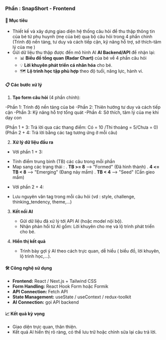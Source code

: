 
### Phần : SnapShort - Frontend
#### 🎯 Mục tiêu
- Thiết kế và xây dựng giao diện hệ thống câu hỏi để thu thập thông tin của bé từ phụ huynh (mẹ của bé) qua bộ câu hỏi trong 4 phần chính (Trình độ nền tảng, tư duy và cách tiếp cận, kỹ năng hỗ trợ, sở thích-tâm lý của mẹ )
- Gửi dữ liệu thu thập được đến mô hình AI **AI Backend/API** để nhận lại:
    + 📊 **Biểu đồ tổng quan (Radar Chart)**  của bé về 4 phần câu hỏi
    + 💡 **Lời khuyên phát triển cá nhân hóa** cho bé.
    + 🗺️ **Lộ trình học tập phù hợp** theo độ tuổi, năng lực, hành vi.
#### 📋 Các bước xử lý
1. **Tạo form câu hỏi** (4 phần chính): 
 
-Phần 1: Trình độ nền tảng của bé 
-Phần 2: Thiên hướng tư duy và cách tiếp cận
-Phần 3: Kỹ năng hỗ trợ tổng quát
-Phần 4: Sở thích, tâm lý của mẹ khi dạy con

 (Phần 1 + 3: Trả lời qua các thang điểm: Có = 10 /Thi thoảng = 5/Chưa = 0)
 (Phần 2 + 4: Trả lời bằng các tag tương ứng ở mỗi câu)

2. **Xử lý dữ liệu đầu ra**
- Với phần 1 + 3:
 + Tính điểm trung bình (TB) các câu trong mỗi phần
 + Map sang các trạng thái :
    . **TB >= 8**       --> "Formed" (Đã hình thành)
    . **4 <= TB < 8**  -->  "Emerging" (Đang nảy mầm)
    . **TB < 4**        --> "Seed" (Cần gieo mầm)
- Với phần 2 + 4:
 + Lưu nguyên văn tag trong mỗi câu hỏi (vd : style, challenge, thinking_tendency, theme,...)

3. **Kết nối AI**
   - Gửi dữ liệu đã xử lý tới API AI (hoặc model nội bộ).
   - Nhận phản hồi từ AI gồm: Lời khuyên cho mẹ và lộ trình phát triển cho bé.

4. **Hiển thị kết quả**
   - Trình bày gợi ý AI theo cách trực quan, dễ hiểu ( biểu đồ, lời khuyên, lộ trình học,...).
#### 🛠️ Công nghệ sử dụng
- **Frontend:** React / Next.js + Tailwind CSS
- **Form Handling:** React Hook Form hoặc Formik
- **API Connection:** Fetch API
- **State Management:** useState / useContext / redux-toolkit
- **AI Connection:** gọi API backend

#### 📈 Kết quả kỳ vọng
- Giao diện trực quan, thân thiện.
- Kết quả AI hiển thị rõ ràng, có thể lưu trữ hoặc chỉnh sửa lại câu trả lời.